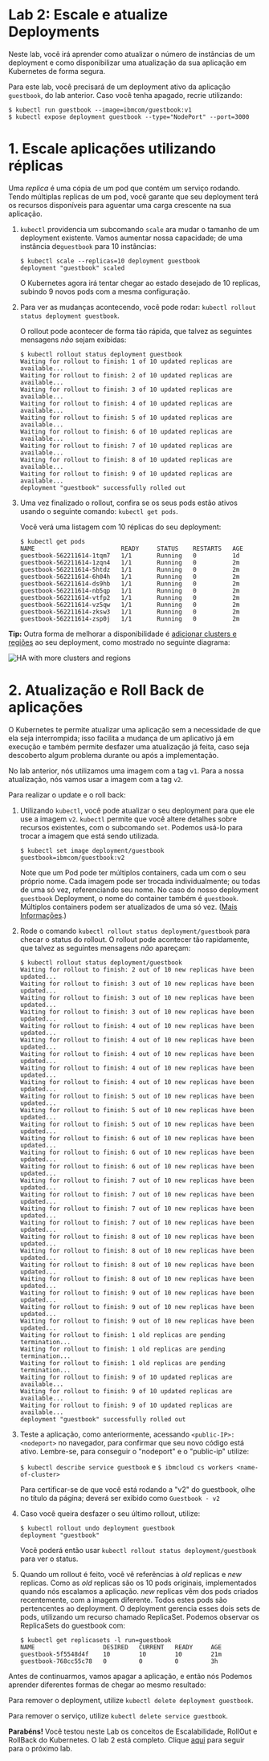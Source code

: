 # Lab 2: Escale e atualize Deployments

Neste lab, você irá aprender como atualizar o número de instâncias de um deployment e como disponibilizar uma atualização da sua aplicação em Kubernetes de forma segura.

Para este lab, você precisará de um deployment ativo da aplicação `guestbook`, do lab anterior. Caso você tenha apagado, recrie utilizando:

```console
$ kubectl run guestbook --image=ibmcom/guestbook:v1
$ kubectl expose deployment guestbook --type="NodePort" --port=3000
```
    
# 1. Escale aplicações utilizando réplicas

Uma *replica* é uma cópia de um pod que contém um serviço rodando. Tendo múltiplas replicas de um pod, você garante que seu deployment terá os recursos disponíveis para aguentar uma carga crescente na sua aplicação.

1. `kubectl` providencia um subcomando `scale` ara mudar o tamanho de um deployment existente. Vamos aumentar nossa capacidade; de uma instância de`guestbook` para 10 instâncias:

   ``` console
   $ kubectl scale --replicas=10 deployment guestbook
   deployment "guestbook" scaled
   ```

   O Kubernetes agora irá tentar chegar ao estado desejado de 10 replicas, subindo 9 novos pods com a mesma configuração.

2. Para ver as mudanças acontecendo, você pode rodar:
   `kubectl rollout status deployment guestbook`.

   O rollout pode acontecer de forma tão rápida, que talvez as seguintes mensagens _não_ sejam exibidas:

   ```console
   $ kubectl rollout status deployment guestbook
   Waiting for rollout to finish: 1 of 10 updated replicas are available...
   Waiting for rollout to finish: 2 of 10 updated replicas are available...
   Waiting for rollout to finish: 3 of 10 updated replicas are available...
   Waiting for rollout to finish: 4 of 10 updated replicas are available...
   Waiting for rollout to finish: 5 of 10 updated replicas are available...
   Waiting for rollout to finish: 6 of 10 updated replicas are available...
   Waiting for rollout to finish: 7 of 10 updated replicas are available...
   Waiting for rollout to finish: 8 of 10 updated replicas are available...
   Waiting for rollout to finish: 9 of 10 updated replicas are available...
   deployment "guestbook" successfully rolled out
   ```

3. Uma vez finalizado o rollout, confira se os seus pods estão ativos usando o seguinte comando: 
   `kubectl get pods`.

   Você verá uma listagem com 10 réplicas do seu deployment:

   ```console
   $ kubectl get pods
   NAME                        READY     STATUS    RESTARTS   AGE
   guestbook-562211614-1tqm7   1/1       Running   0          1d
   guestbook-562211614-1zqn4   1/1       Running   0          2m
   guestbook-562211614-5htdz   1/1       Running   0          2m
   guestbook-562211614-6h04h   1/1       Running   0          2m
   guestbook-562211614-ds9hb   1/1       Running   0          2m
   guestbook-562211614-nb5qp   1/1       Running   0          2m
   guestbook-562211614-vtfp2   1/1       Running   0          2m
   guestbook-562211614-vz5qw   1/1       Running   0          2m
   guestbook-562211614-zksw3   1/1       Running   0          2m
   guestbook-562211614-zsp0j   1/1       Running   0          2m
   ```

**Tip:** Outra forma de melhorar a disponibilidade é
[adicionar clusters e regiões](https://console.bluemix.net/docs/containers/cs_planning.html#cs_planning_cluster_config)
ao seu deployment, como mostrado no seguinte diagrama:

![HA with more clusters and regions](../images/cluster_ha_roadmap.png)

# 2. Atualização e Roll Back de aplicações

O Kubernetes te permite atualizar uma aplicação sem a necessidade de que ela seja interrompida; isso facilita a mudança de um aplicativo já em execução e também permite desfazer uma atualização já feita, caso seja descoberto algum problema durante ou após a implementação.

No lab anterior, nós utilizamos uma imagem com a tag `v1`. Para a nossa atualização, nós vamos usar a imagem com a tag `v2`.

Para realizar o update e o roll back:   
1. Utilizando `kubectl`, você pode atualizar o seu deployment para que ele use a imagem
   `v2`. `kubectl` permite que você altere detalhes sobre recursos existentes, com o subcomando `set`. Podemos usá-lo para trocar a imagem que está sendo utilizada.
   
    ```$ kubectl set image deployment/guestbook guestbook=ibmcom/guestbook:v2```

   Note que um Pod pode ter múltiplos containers, cada um com o seu próprio nome. Cada imagem pode ser trocada individualmente; ou todas de uma só vez, referenciando seu nome. No caso do nosso deployment `guestbook` Deployment, o nome do container também é `guestbook`.
   Múltiplos containers podem ser atualizados de uma só vez.
   ([Mais Informações](https://kubernetes.io/docs/user-guide/kubectl/kubectl_set_image/).)

3. Rode o comando  `kubectl rollout status deployment/guestbook` para checar o status do rollout. O rollout pode acontecer tão        rapidamente, que talvez as seguintes mensagens _não_ apareçam:
  
  
   ```console
   $ kubectl rollout status deployment/guestbook
   Waiting for rollout to finish: 2 out of 10 new replicas have been updated...
   Waiting for rollout to finish: 3 out of 10 new replicas have been updated...
   Waiting for rollout to finish: 3 out of 10 new replicas have been updated...
   Waiting for rollout to finish: 3 out of 10 new replicas have been updated...
   Waiting for rollout to finish: 4 out of 10 new replicas have been updated...
   Waiting for rollout to finish: 4 out of 10 new replicas have been updated...
   Waiting for rollout to finish: 4 out of 10 new replicas have been updated...
   Waiting for rollout to finish: 4 out of 10 new replicas have been updated...
   Waiting for rollout to finish: 4 out of 10 new replicas have been updated...
   Waiting for rollout to finish: 5 out of 10 new replicas have been updated...
   Waiting for rollout to finish: 5 out of 10 new replicas have been updated...
   Waiting for rollout to finish: 5 out of 10 new replicas have been updated...
   Waiting for rollout to finish: 6 out of 10 new replicas have been updated...
   Waiting for rollout to finish: 6 out of 10 new replicas have been updated...
   Waiting for rollout to finish: 6 out of 10 new replicas have been updated...
   Waiting for rollout to finish: 7 out of 10 new replicas have been updated...
   Waiting for rollout to finish: 7 out of 10 new replicas have been updated...
   Waiting for rollout to finish: 7 out of 10 new replicas have been updated...
   Waiting for rollout to finish: 7 out of 10 new replicas have been updated...
   Waiting for rollout to finish: 8 out of 10 new replicas have been updated...
   Waiting for rollout to finish: 8 out of 10 new replicas have been updated...
   Waiting for rollout to finish: 8 out of 10 new replicas have been updated...
   Waiting for rollout to finish: 8 out of 10 new replicas have been updated...
   Waiting for rollout to finish: 9 out of 10 new replicas have been updated...
   Waiting for rollout to finish: 9 out of 10 new replicas have been updated...
   Waiting for rollout to finish: 9 out of 10 new replicas have been updated...
   Waiting for rollout to finish: 1 old replicas are pending termination...
   Waiting for rollout to finish: 1 old replicas are pending termination...
   Waiting for rollout to finish: 1 old replicas are pending termination...
   Waiting for rollout to finish: 9 of 10 updated replicas are available...
   Waiting for rollout to finish: 9 of 10 updated replicas are available...
   Waiting for rollout to finish: 9 of 10 updated replicas are available...
   deployment "guestbook" successfully rolled out
   ```

4. Teste a aplicação, como anteriormente, acessando `<public-IP>:<nodeport>` 
   no navegador, para confirmar que seu novo código está ativo.
   Lembre-se, para conseguir o "nodeport" e o "public-ip" utilize:

   `$ kubectl describe service guestbook`
   e
   `$ ibmcloud cs workers <name-of-cluster>`

   Para certificar-se de que você está rodando a "v2" do guestbook, olhe no título da página; deverá ser exibido como `Guestbook - v2`

5. Caso você queira desfazer o seu último rollout, utilize:
   ```console
   $ kubectl rollout undo deployment guestbook
   deployment "guestbook"
   ```

   Você poderá então usar `kubectl rollout status deployment/guestbook` para ver o status.
   
6. Quando um rollout é feito, você vê referências à *old* replicas e *new* replicas.
   Como as *old* replicas são os 10 pods originais, implementados quando nós escalamos a aplicação. *new* replicas vêm dos pods criados recentemente, com a imagem diferente. Todos estes pods são pertencentes ao deployment. O deployment gerencia esses dois sets de pods, utilizando um recurso chamado ReplicaSet. Podemos observar os ReplicaSets do guestbook com:
   ```console
   $ kubectl get replicasets -l run=guestbook
   NAME                   DESIRED   CURRENT   READY     AGE
   guestbook-5f5548d4f    10        10        10        21m
   guestbook-768cc55c78   0         0         0         3h
   ```

Antes de continuarmos, vamos apagar a aplicação, e então nós Podemos aprender diferentes formas de chegar ao mesmo resultado:

Para remover o deployment, utilize `kubectl delete deployment guestbook`.

Para remover o serviço, utilize `kubectl delete service guestbook`.

**Parabéns!** Você testou neste Lab os conceitos de Escalabilidade, RollOut e RollBack do Kubernetes. O lab 2 está completo. 
Clique [aqui](../Lab3/README.md) para seguir para o próximo lab.
